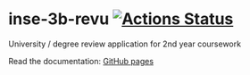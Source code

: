 # inse-3b-revu [![Actions Status](https://github.com/mikaelsrozee/inse-3b-revu/workflows/Node.js%20CI/badge.svg)](https://github.com/mikaelsrozee/inse-3b-revu/actions)
University / degree review application for 2nd year coursework

Read the documentation: [GitHub pages](https://mikaelsrozee.github.io/inse-3b-revu/)
